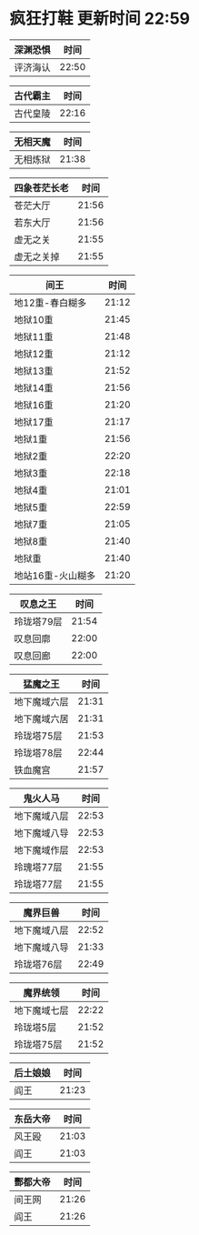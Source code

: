 # 疯狂打鞋 更新时间 22:59

| 深渊恐惧   | 时间    |
|--------|-------|
| 评济海认 | 22:50 |

| 古代霸主   | 时间    |
|--------|-------|
| 古代皇陵 | 22:16 |

| 无相天魔   | 时间    |
|--------|-------|
| 无相炼狱 | 21:38 |

| 四象苍茫长老   | 时间    |
|--------|-------|
| 苍茫大厅 | 21:56 |
| 若东大厅 | 21:56 |
| 虚无之关 | 21:55 |
| 虚无之关掉 | 21:55 |

| 间王   | 时间    |
|--------|-------|
| 地12重-春白糊多 | 21:12 |
| 地狱10重 | 21:45 |
| 地狱11重 | 21:48 |
| 地狱12重 | 21:12 |
| 地狱13重 | 21:52 |
| 地狱14重 | 21:56 |
| 地狱16重 | 21:20 |
| 地狱17重 | 21:17 |
| 地狱1重 | 21:56 |
| 地狱2重 | 22:20 |
| 地狱3重 | 22:18 |
| 地狱4重 | 21:01 |
| 地狱5重 | 22:59 |
| 地狱7重 | 21:05 |
| 地狱8重 | 21:40 |
| 地狱重 | 21:40 |
| 地站16重-火山糊多 | 21:20 |

| 叹息之王   | 时间    |
|--------|-------|
| 玲珑塔79层 | 21:54 |
| 叹息回廓 | 22:00 |
| 叹息回廊 | 22:00 |

| 猛魔之王   | 时间    |
|--------|-------|
| 地下魔域六层 | 21:31 |
| 地下魔域六居 | 21:31 |
| 玲珑塔75层 | 21:53 |
| 玲珑塔78层 | 22:44 |
| 铁血魔宫 | 21:57 |

| 鬼火人马   | 时间    |
|--------|-------|
| 地下魔域八层 | 22:53 |
| 地下魔域八导 | 22:53 |
| 地下魔域作层 | 22:53 |
| 玲瑰塔77层 | 21:55 |
| 玲珑塔77层 | 21:55 |

| 魔界巨兽   | 时间    |
|--------|-------|
| 地下魔域八层 | 22:52 |
| 地下魔域八导 | 21:33 |
| 玲珑塔76层 | 22:49 |

| 魔界统领   | 时间    |
|--------|-------|
| 地下魔域七层 | 22:22 |
| 玲珑塔5层 | 21:52 |
| 玲珑塔75层 | 21:52 |

| 后土娘娘   | 时间    |
|--------|-------|
| 阎王 | 21:23 |

| 东岳大帝   | 时间    |
|--------|-------|
| 风王殴 | 21:03 |
| 阎王 | 21:03 |

| 酆都大帝   | 时间    |
|--------|-------|
| 间王网 | 21:26 |
| 阎王 | 21:26 |